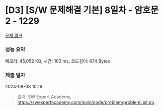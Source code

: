 # [D3] [S/W 문제해결 기본] 8일차 - 암호문2 - 1229 

[문제 링크](https://swexpertacademy.com/main/code/problem/problemDetail.do?contestProbId=AV14yIsqAHYCFAYD) 

### 성능 요약

메모리: 45,052 KB, 시간: 103 ms, 코드길이: 674 Bytes

### 제출 일자

2024-08-08 10:16



> 출처: SW Expert Academy, https://swexpertacademy.com/main/code/problem/problemList.do